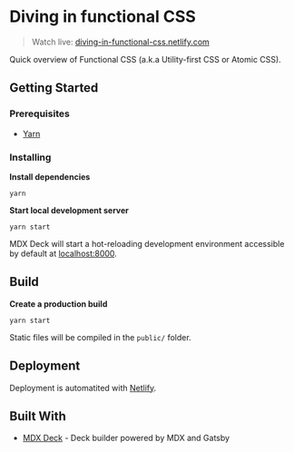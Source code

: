 # Diving in functional CSS

> Watch live: [diving-in-functional-css.netlify.com](https://diving-in-functional-css.netlify.com)

Quick overview of Functional CSS (a.k.a Utility-first CSS or Atomic CSS).

## Getting Started

### Prerequisites

- [Yarn](https://yarnpkg.com/)

### Installing

**Install dependencies**

```shell
yarn
```

**Start local development server**

```shell
yarn start
```

MDX Deck will start a hot-reloading development environment accessible by default at [localhost:8000](http://localhost:8000).

## Build

**Create a production build**

```shell
yarn start
```

Static files will be compiled in the `public/` folder.

## Deployment

Deployment is automatited with [Netlify](https://www.netlify.com/).

## Built With

- [MDX Deck](https://github.com/jxnblk/mdx-deck) - Deck builder powered by MDX and Gatsby
